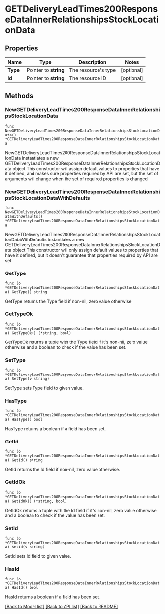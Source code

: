 # GETDeliveryLeadTimes200ResponseDataInnerRelationshipsStockLocationData

## Properties

Name | Type | Description | Notes
------------ | ------------- | ------------- | -------------
**Type** | Pointer to **string** | The resource&#39;s type | [optional] 
**Id** | Pointer to **string** | The resource ID | [optional] 

## Methods

### NewGETDeliveryLeadTimes200ResponseDataInnerRelationshipsStockLocationData

`func NewGETDeliveryLeadTimes200ResponseDataInnerRelationshipsStockLocationData() *GETDeliveryLeadTimes200ResponseDataInnerRelationshipsStockLocationData`

NewGETDeliveryLeadTimes200ResponseDataInnerRelationshipsStockLocationData instantiates a new GETDeliveryLeadTimes200ResponseDataInnerRelationshipsStockLocationData object
This constructor will assign default values to properties that have it defined,
and makes sure properties required by API are set, but the set of arguments
will change when the set of required properties is changed

### NewGETDeliveryLeadTimes200ResponseDataInnerRelationshipsStockLocationDataWithDefaults

`func NewGETDeliveryLeadTimes200ResponseDataInnerRelationshipsStockLocationDataWithDefaults() *GETDeliveryLeadTimes200ResponseDataInnerRelationshipsStockLocationData`

NewGETDeliveryLeadTimes200ResponseDataInnerRelationshipsStockLocationDataWithDefaults instantiates a new GETDeliveryLeadTimes200ResponseDataInnerRelationshipsStockLocationData object
This constructor will only assign default values to properties that have it defined,
but it doesn't guarantee that properties required by API are set

### GetType

`func (o *GETDeliveryLeadTimes200ResponseDataInnerRelationshipsStockLocationData) GetType() string`

GetType returns the Type field if non-nil, zero value otherwise.

### GetTypeOk

`func (o *GETDeliveryLeadTimes200ResponseDataInnerRelationshipsStockLocationData) GetTypeOk() (*string, bool)`

GetTypeOk returns a tuple with the Type field if it's non-nil, zero value otherwise
and a boolean to check if the value has been set.

### SetType

`func (o *GETDeliveryLeadTimes200ResponseDataInnerRelationshipsStockLocationData) SetType(v string)`

SetType sets Type field to given value.

### HasType

`func (o *GETDeliveryLeadTimes200ResponseDataInnerRelationshipsStockLocationData) HasType() bool`

HasType returns a boolean if a field has been set.

### GetId

`func (o *GETDeliveryLeadTimes200ResponseDataInnerRelationshipsStockLocationData) GetId() string`

GetId returns the Id field if non-nil, zero value otherwise.

### GetIdOk

`func (o *GETDeliveryLeadTimes200ResponseDataInnerRelationshipsStockLocationData) GetIdOk() (*string, bool)`

GetIdOk returns a tuple with the Id field if it's non-nil, zero value otherwise
and a boolean to check if the value has been set.

### SetId

`func (o *GETDeliveryLeadTimes200ResponseDataInnerRelationshipsStockLocationData) SetId(v string)`

SetId sets Id field to given value.

### HasId

`func (o *GETDeliveryLeadTimes200ResponseDataInnerRelationshipsStockLocationData) HasId() bool`

HasId returns a boolean if a field has been set.


[[Back to Model list]](../README.md#documentation-for-models) [[Back to API list]](../README.md#documentation-for-api-endpoints) [[Back to README]](../README.md)


